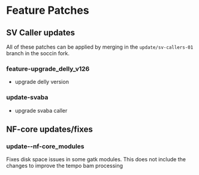 # Feature Patches

## SV Caller updates

All of these patches can be applied by merging in the `update/sv-callers-01` branch in the soccin fork. 

### feature-upgrade_delly_v126

- upgrade delly version

### update-svaba

- upgrade svaba caller

## NF-core updates/fixes

### update--nf-core_modules

Fixes disk space issues in some gatk modules. This does not include the changes to improve the tempo bam processing
